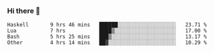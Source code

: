 ### Hi there 👋

<!--
**gustavkrist/gustavkrist** is a ✨ _special_ ✨ repository because its `README.md` (this file) appears on your GitHub profile.

Here are some ideas to get you started:

- 🔭 I’m currently working on ...
- 🌱 I’m currently learning ...
- 👯 I’m looking to collaborate on ...
- 🤔 I’m looking for help with ...
- 💬 Ask me about ...
- 📫 How to reach me: ...
- 😄 Pronouns: ...
- ⚡ Fun fact: ...
-->

<!--START_SECTION:waka-->

```text
Haskell       9 hrs 46 mins   ██████░░░░░░░░░░░░░░░░░░░   23.71 %
Lua           7 hrs           ████▒░░░░░░░░░░░░░░░░░░░░   17.00 %
Bash          5 hrs 25 mins   ███▒░░░░░░░░░░░░░░░░░░░░░   13.17 %
Other         4 hrs 14 mins   ██▓░░░░░░░░░░░░░░░░░░░░░░   10.29 %
```

<!--END_SECTION:waka-->
